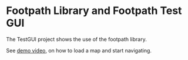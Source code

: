 # Footpath Library and Footpath Test GUI

The TestGUI project shows the use of the footpath library.

See [demo video](https://youtu.be/XI09uTy8gjE), on how to load a map and start navigating.

